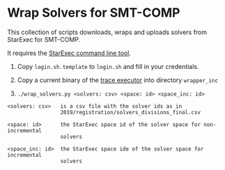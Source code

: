 Wrap Solvers for SMT-COMP
==========================

This collection of scripts downloads, wraps and uploads solvers from StarExec
for SMT-COMP.

It requires the
[StarExec command line tool](https://www.starexec.org/starexec/public/starexeccommand.jsp).

1. Copy `login.sh.template` to `login.sh` and fill in your credentials.

2. Copy a current binary of the
[trace executor](https://github.com/smt-comp/trace-executor)
into directory `wrapper_inc`

3. `./wrap_solvers.py <solvers: csv> <space: id> <space_inc: id>`  

```
<solvers: csv>   is a csv file with the solver ids as in
                 2019/registration/solvers_divisions_final.csv

<space: id>      the StarExec space id of the solver space for non-incremental
                 solvers

<space_inc: id>  the StarExec space ide of the solver space for incremental
                 solvers
```

